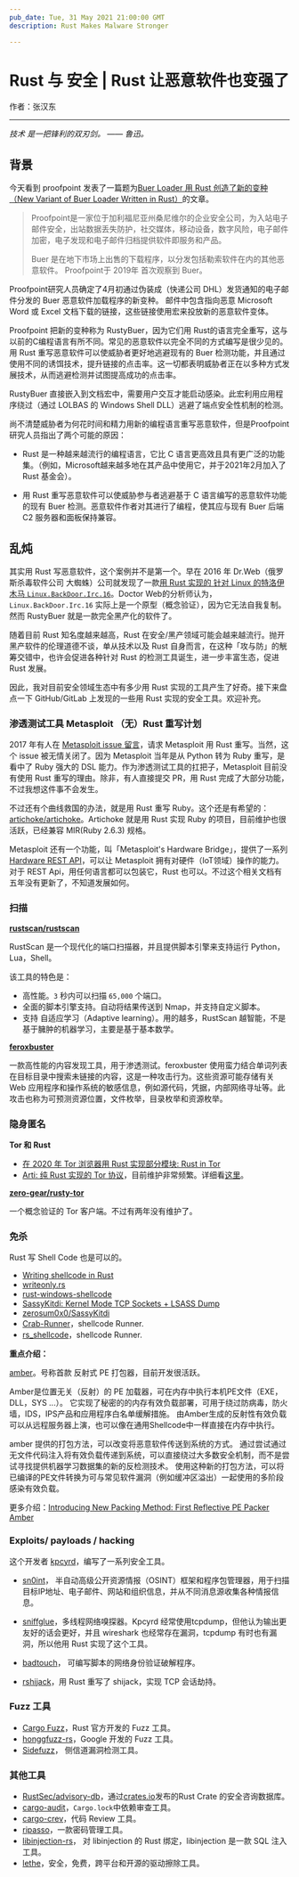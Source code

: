 ```yaml
---
pub_date: Tue, 31 May 2021 21:00:00 GMT
description: Rust Makes Malware Stronger

---
```


# Rust 与 安全 | Rust 让恶意软件也变强了

作者：张汉东 

---

*技术 是一把锋利的双刃剑。 —— 鲁迅。*

## 背景

今天看到 proofpoint 发表了一篇题为[Buer Loader 用 Rust 创造了新的变种 （New Variant of Buer Loader Written in Rust）](https://www.proofpoint.com/us/blog/threat-insight/new-variant-buer-loader-written-rust)的文章。

> Proofpoint是一家位于加利福尼亚州桑尼维尔的企业安全公司，为入站电子邮件安全，出站数据丢失防护，社交媒体，移动设备，数字风险，电子邮件加密，电子发现和电子邮件归档提供软件即服务和产品。
>
> Buer 是在地下市场上出售的下载程序，以分发包括勒索软件在内的其他恶意软件。 Proofpoint于 2019年 首次观察到 Buer。

Proofpoint研究人员确定了4月初通过伪装成（快递公司 DHL）发货通知的电子邮件分发的 Buer 恶意软件加载程序的新变种。 邮件中包含指向恶意 Microsoft Word 或 Excel 文档下载的链接，这些链接使用宏来投放新的恶意软件变体。

Proofpoint 把新的变种称为 RustyBuer，因为它们用 Rust的语言完全重写，这与以前的C编程语言有所不同。常见的恶意软件以完全不同的方式编写是很少见的。用 Rust 重写恶意软件可以使威胁者更好地逃避现有的 Buer 检测功能，并且通过使用不同的诱饵技术，提升链接的点击率。这一切都表明威胁者正在以多种方式发展技术，从而逃避检测并试图提高成功的点击率。

RustyBuer 直接嵌入到文档宏中，需要用户交互才能启动感染。此宏利用应用程序绕过（通过 LOLBAS 的 Windows Shell DLL）逃避了端点安全性机制的检测。

尚不清楚威胁者为何花时间和精力用新的编程语言重写恶意软件，但是Proofpoint研究人员指出了两个可能的原因：

- Rust 是一种越来越流行的编程语言，它比 C 语言更高效且具有更广泛的功能集。（例如，Microsoft越来越多地在其产品中使用它，并于2021年2月加入了Rust 基金会）。

- 用 Rust 重写恶意软件可以使威胁参与者逃避基于 C 语言编写的恶意软件功能的现有 Buer 检测。恶意软件作者对其进行了编程，使其应与现有 Buer 后端 C2 服务器和面板保持兼容。

## 乱炖

其实用 Rust 写恶意软件，这个案例并不是第一个。早在 2016 年 Dr.Web（俄罗斯杀毒软件公司 大蜘蛛）公司就发现了一款[用 Rust 实现的 针对 Linux 的特洛伊木马 `Linux.BackDoor.Irc.16`](https://news.drweb.com/show/?i=10193&lng=en)。Doctor Web的分析师认为，`Linux.BackDoor.Irc.16` 实际上是一个原型（概念验证），因为它无法自我复制。然而 RustyBuer 就是一款完全黑产化的软件了。

随着目前 Rust 知名度越来越高，Rust 在安全/黑产领域可能会越来越流行。抛开黑产软件的伦理道德不谈，单从技术以及 Rust 自身而言，在这种「攻与防」的觥筹交错中，也许会促进各种针对 Rust 的检测工具诞生，进一步丰富生态，促进 Rust 发展。

因此，我对目前安全领域生态中有多少用 Rust 实现的工具产生了好奇。接下来盘点一下 GitHub/GitLab 上发现的一些用 Rust 实现的安全工具。欢迎补充。

### 渗透测试工具 Metasploit （无）Rust 重写计划

2017 年有人在 [Metasploit issue 留言](https://github.com/rapid7/metasploit-framework/issues/9092)，请求 Metasploit 用 Rust 重写。当然，这个 issue 被无情关闭了。因为 Metasploit 当年是从 Python 转为 Ruby 重写，是看中了 Ruby 强大的 DSL 能力。作为渗透测试工具的扛把子，Metasploit 目前没有使用 Rust 重写的理由。除非，有人直接提交 PR，用 Rust 完成了大部分功能，不过我想这件事不会发生。

不过还有个曲线救国的办法，就是用 Rust 重写 Ruby。这个还是有希望的：[artichoke/artichoke](https://github.com/artichoke/artichoke)。Artichoke 就是用 Rust 实现 Ruby 的项目，目前维护也很活跃，已经兼容 MIR(Ruby 2.6.3) 规格。

Metasploit 还有一个功能，叫「Metasploit's Hardware Bridge」，提供了一系列[Hardware REST API](https://www.rapid7.com/about/press-releases/rapid7-enables-iot-hardware-security-testing-with-metasploit/)，可以让 Metasploit 拥有对硬件（IoT领域）操作的能力。对于 REST Api，用任何语言都可以包装它，Rust 也可以。不过这个相关文档有五年没有更新了，不知道发展如何。

### 扫描

 **[rustscan/rustscan](https://github.com/rustscan/rustscan)**

RustScan 是一个现代化的端口扫描器，并且提供脚本引擎来支持运行 Python，Lua，Shell。

该工具的特色是：

- 高性能。`3` 秒内可以扫描 `65,000` 个端口。
- 全面的脚本引擎支持。自动将结果传送到 Nmap，并支持自定义脚本。
- 支持 自适应学习（Adaptive learning）。用的越多，RustScan 越智能，不是基于臃肿的机器学习，主要是基于基本数学。

**[feroxbuster](https://github.com/epi052/feroxbuster)**

一款高性能的内容发现工具，用于渗透测试。feroxbuster 使用蛮力结合单词列表​​在目标目录中搜索未链接的内容，这是一种攻击行为。这些资源可能存储有关 Web 应用程序和操作系统的敏感信息，例如源代码，凭据，内部网络寻址等。此攻击也称为可预测资源位置，文件枚举，目录枚举和资源枚举。

### 隐身匿名

**Tor 和 Rust**

- [在 2020 年 Tor 浏览器用 Rust 实现部分模块: Rust in Tor](https://gitlab.torproject.org/legacy/trac/-/wikis/RustInTor)
- [Arti: 纯 Rust 实现的 Tor 协议](https://gitlab.torproject.org/tpo/core/arti/)，目前维护非常频繁。详细看[这里](https://forum.zcashcommunity.com/t/arti-a-pure-rust-tor-implementation-for-zcash-and-beyond/38776)。

**[zero-gear/rusty-tor](https://github.com/zero-gear/rusty-tor)**

一个概念验证的 Tor 客户端。不过有两年没有维护了。

### 免杀

Rust 写 Shell Code 也是可以的。

- [Writing shellcode in Rust](https://jade.fyi/blog/writeonly-in-rust/)
- [writeonly.rs](https://github.com/lf-/ctf/tree/main/writeonly.rs)
- [rust-windows-shellcode](https://github.com/b1tg/rust-windows-shellcode)
- [SassyKitdi: Kernel Mode TCP Sockets + LSASS Dump](https://zerosum0x0.blogspot.com/2020/08/sassykitdi-kernel-mode-tcp-sockets.html#sassy_rust)
- [zerosum0x0/SassyKitdi](https://github.com/zerosum0x0/SassyKitdi)
- [Crab-Runner](https://github.com/cdong1012/Crab-Runner)，shellcode Runner.
- [rs_shellcode](https://github.com/b1tg/rs_shellcode)，shellcode Runner.

**重点介绍：**

[amber](https://github.com/EgeBalci/amber)。号称首款 反射式 PE 打包器，目前开发很活跃。

Amber是位置无关（反射）的 PE 加载器，可在内存中执行本机PE文件（EXE，DLL，SYS ...）。 它实现了秘密的的内存有效负载部署，可用于绕过防病毒，防火墙，IDS，IPS产品和应用程序白名单缓解措施。 由Amber生成的反射性有效负载可以从远程服务器上演，也可以像在通用Shellcode中一样直接在内存中执行。 

amber 提供的打包方法，可以改变将恶意软件传送到系统的方式。 通过尝试通过无文件代码注入将有效负载传递到系统，可以直接绕过大多数安全机制，而不是尝试寻找提供机器学习数据集的新的反检测技术。 使用这种新的打包方法，可以将已编译的PE文件转换为可与常见软件漏洞（例如缓冲区溢出）一起使用的多阶段感染有效负载。

更多介绍：[Introducing New Packing Method: First Reflective PE Packer Amber](https://pentest.blog/introducing-new-packing-method-first-reflective-pe-packer/)

### Exploits/ payloads / hacking 

这个开发者 [kpcyrd](https://github.com/kpcyrd)，编写了一系列安全工具。

- [sn0int](https://github.com/kpcyrd/sn0int)， 半自动高级公开资源情报（OSINT）框架和程序包管理器，用于扫描目标IP地址、电子邮件、网站和组织信息，并从不同消息源收集各种情报信息。

- [sniffglue](https://github.com/kpcyrd/sniffglue)，多线程网络嗅探器。Kpcyrd 经常使用tcpdump，但他认为输出更友好的话会更好，并且 wireshark 也经常存在漏洞，tcpdump 有时也有漏洞，所以他用 Rust 实现了这个工具。

- [badtouch](https://github.com/kpcyrd/badtouch)， 可编写脚本的网络身份验证破解程序。

- [rshijack](https://github.com/kpcyrd/rshijack)，用 Rust 重写了 shijack，实现 TCP 会话劫持。

### Fuzz 工具

- [Cargo Fuzz](https://github.com/rust-fuzz/cargo-fuzz)，Rust 官方开发的 Fuzz 工具。
- [honggfuzz-rs](https://github.com/rust-fuzz/honggfuzz-rs)，Google 开发的 Fuzz 工具。
- [Sidefuzz](https://github.com/phayes/sidefuzz)， 侧信道漏洞检测工具。

### 其他工具

- [RustSec/advisory-db](https://github.com/RustSec/advisory-db/)，通过[crates.io](crates.io)发布的Rust Crate 的安全咨询数据库。
- [cargo-audit](https://github.com/RustSec/cargo-audit)，`Cargo.lock`中依赖审查工具。
- [cargo-crev](https://github.com/crev-dev/cargo-crev)，代码 Review 工具。
- [ripasso](https://github.com/cortex/ripasso/)，一款密码管理工具。
- [libinjection-rs](https://github.com/arvancloud/libinjection-rs)， 对 libinjection 的 Rust 绑定，libinjection 是一款 SQL 注入工具。
- [lethe](https://github.com/kostassoid/lethe)，安全，免费，跨平台和开源的驱动擦除工具。

